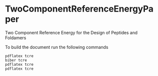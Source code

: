 TwoComponentReferenceEnergyPaper
================================

Two Component Reference Energy for the Design of Peptides and Foldamers

To build the document run the following commands
```
pdflatex tcre
biber tcre
pdflatex tcre
pdflatex tcre
```
